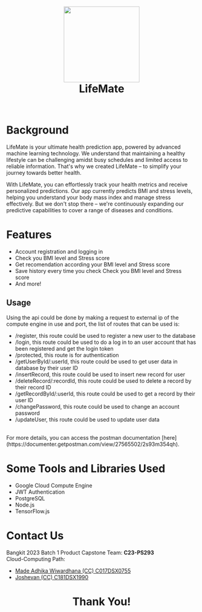 <h1 align="center">
  <img src="https://i.imgur.com/gtSZ6Q8.png" width="200"/><br/>
  LifeMate
  
</h1>

</h1>
<!-- 
<p align="center">Cemil is a restaurant recommendation app which can provide restaurant recommendations<br/>
to users by learning about their history and preferences.
<br/><br/>With LifeMate, users can save time and effort when checking their health.</p> -->


<br/>

# Background
<!-- > Choice overload is an adverse effect of too many available choices on our decision-making ability.
> 
> We have limited cognitive resources, so having more options to consider drains our mental energy more quickly.
> 
> Less is not always a bad idea. Cutting down the menu could increase the revenue. -->

LifeMate is your ultimate health prediction app, powered by advanced machine learning technology. We understand that maintaining a healthy lifestyle can be challenging amidst busy schedules and limited access to reliable information. That's why we created LifeMate – to simplify your journey towards better health.

With LifeMate, you can effortlessly track your health metrics and receive personalized predictions. Our app currently predicts BMI and stress levels, helping you understand your body mass index and manage stress effectively. But we don't stop there – we're continuously expanding our predictive capabilities to cover a range of diseases and conditions.

# Features
- Account registration and logging in
- Check you BMI level and Stress score
- Get recomendation according your BMI level and Stress score
- Save history every time you check Check you BMI level and Stress score
- And more!


## Usage
Using the api could be done by making a request to external ip of the compute engine in use and port, the list of routes that can be used is:
- /register, this route could be used to register a new user to the database
- /login, this route could be used to do a log in to an user account that has been registered and get the login token
- /protected, this route is for authentication
- /getUserById/:userId, this route could be used to get user data in database by their user ID
- /insertRecord, this route could be used to insert new record for user
- /deleteRecord/:recordId, this route could be used to delete a record by their record ID
- /getRecordById/:userId, this route could be used to get a record by their user ID
- /changePassword, this route could be used to change an account password
- /updateUser, this route could be used to update user data
<br/>
For more details, you can access the postman documentation [here](https://documenter.getpostman.com/view/27565502/2s93m354qh).
<br/>

# Some Tools and Libraries Used
- Google Cloud Compute Engine
- JWT Authentication
- PostgreSQL
- Node.js
- TensorFlow.js

# Contact Us
Bangkit 2023 Batch 1 Product Capstone Team: **C23-PS293**
<br/>
Cloud-Computing Path:
- [Made Adhika Wiwardhana (CC) C017DSX0755](https://github.com/MadeAdhika39)
- [Joshevan (CC) C181DSX1990](https://github.com/Joshevanch)

<h1 align="center">
  Thank You!
</h1>
